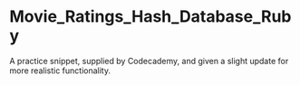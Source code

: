 # Movie_Ratings_Hash_Database_Ruby
A practice snippet, supplied by Codecademy, and given a slight update for more realistic functionality.
